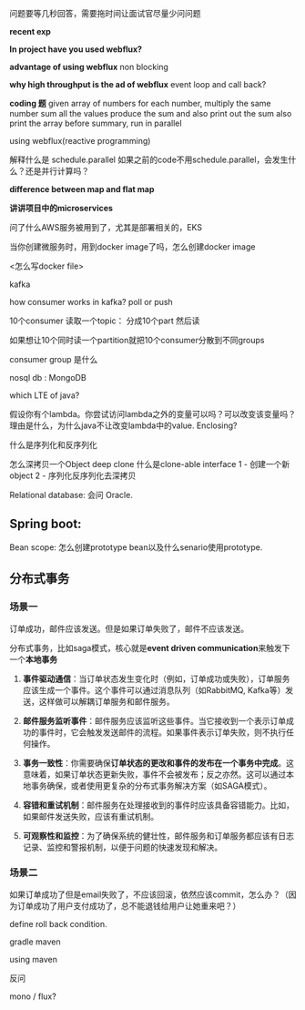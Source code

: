 问题要等几秒回答，需要拖时间让面试官尽量少问问题


**recent exp**

**In project have you used webflux?**

**advantage of using webflux**
non blocking


**why high throughput is the ad of webflux**
event loop and call back?

**coding 题**
given array of numbers
for each number, multiply the same number 
sum all the values
produce the sum and also print out the sum
also print the array
before summary, run in parallel


using webflux(reactive programming)


解释什么是 schedule.parallel
如果之前的code不用schedule.parallel，会发生什么？还是并行计算吗？


**difference between map and flat map**

**讲讲项目中的microservices**

问了什么AWS服务被用到了，尤其是部署相关的，EKS

当你创建微服务时，用到docker image了吗，怎么创建docker image

<怎么写docker file>

kafka 

how consumer works in kafka? poll or push

10个consumer   读取一个topic： 分成10个part 然后读

如果想让10个同时读一个partition就把10个consumer分散到不同groups

consumer group 是什么


nosql db : MongoDB

which LTE of java?

假设你有个lambda。你尝试访问lambda之外的变量可以吗？可以改变该变量吗？理由是什么，为什么java不让改变lambda中的value.  Enclosing?


什么是序列化和反序列化

怎么深拷贝一个Object
deep clone   什么是clone-able interface
   1 - 创建一个新object
   2 - 序列化反序列化去深拷贝


Relational database:
会问 Oracle.

## Spring boot: 

Bean scope: 
怎么创建prototype bean以及什么senario使用prototype.

## 分布式事务
### 场景一
订单成功，邮件应该发送。但是如果订单失败了，邮件不应该发送。

分布式事务，比如saga模式，核心就是**event driven communication**来触发下一个**本地事务**

1. **事件驱动通信**：当订单状态发生变化时（例如，订单成功或失败），订单服务应该生成一个事件。这个事件可以通过消息队列（如RabbitMQ, Kafka等）发送，这样做可以解耦订单服务和邮件服务。

2. **邮件服务监听事件**：邮件服务应该监听这些事件。当它接收到一个表示订单成功的事件时，它会触发发送邮件的流程。如果事件表示订单失败，则不执行任何操作。

3. **事务一致性**：你需要确保**订单状态的更改和事件的发布在一个事务中完成**。这意味着，如果订单状态更新失败，事件不会被发布；反之亦然。这可以通过本地事务确保，或者使用更复杂的分布式事务解决方案（如SAGA模式）。

4. **容错和重试机制**：邮件服务在处理接收到的事件时应该具备容错能力。比如，如果邮件发送失败，应该有重试机制。

5. **可观察性和监控**：为了确保系统的健壮性，邮件服务和订单服务都应该有日志记录、监控和警报机制，以便于问题的快速发现和解决。


### 场景二
如果订单成功了但是email失败了，不应该回滚，依然应该commit，怎么办？（因为订单成功了用户支付成功了，总不能退钱给用户让她重来吧？）


define roll back condition.



gradle maven

using maven

反问



mono / flux?